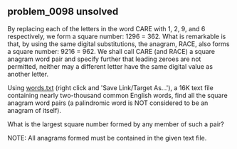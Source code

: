 ## problem_0098 unsolved
By replacing each of the letters in the word CARE with 1, 2, 9, and 6
respectively, we form a square number: 1296 = 362. What is remarkable is that,
by using the same digital substitutions, the anagram, RACE, also forms a
square number: 9216 = 962. We shall call CARE (and RACE) a square anagram word
pair and specify further that leading zeroes are not permitted, neither may a
different letter have the same digital value as another letter.

Using [words.txt][1] (right click and 'Save Link/Target As...'), a 16K text
file containing nearly two-thousand common English words, find all the square
anagram word pairs (a palindromic word is NOT considered to be an anagram of
itself).

What is the largest square number formed by any member of such a pair?

NOTE: All anagrams formed must be contained in the given text file.

   [1]: project/resources/p098_words.txt

